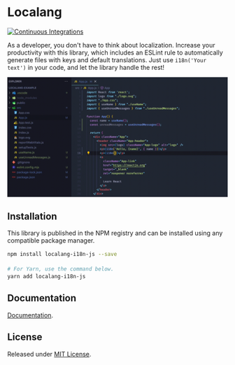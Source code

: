 # Localang

[![Continuous Integrations](https://github.com/localang/localang-i18n-js/actions/workflows/continuous-integrations.yaml/badge.svg?branch=main)](https://github.com/localang/localang-i18n-js/actions/workflows/continuous-integrations.yaml)

As a developer, you don't have to think about localization.
Increase your productivity with this library, which includes an ESLint rule to automatically generate files with keys and default translations. Just use `i18n('Your text')` in your code, and let the library handle the rest!

![Example](readme-example.gif)

## Installation

This library is published in the NPM registry and can be installed using any compatible package manager.

```sh
npm install localang-i18n-js --save

# For Yarn, use the command below.
yarn add localang-i18n-js
```

## Documentation

[Documentation](https://docs.localang.xyz/docs/i18n-js/getting-started).

## License

Released under [MIT License](./LICENSE).
